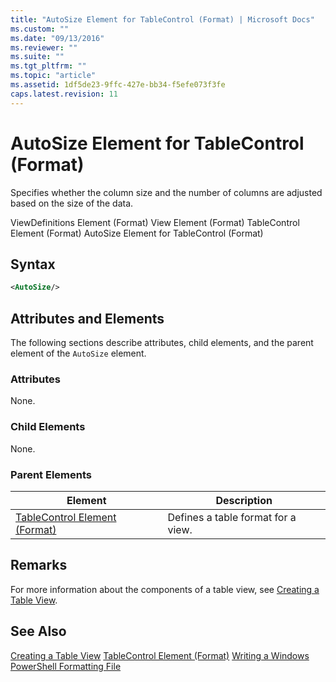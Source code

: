 ```yaml
---
title: "AutoSize Element for TableControl (Format) | Microsoft Docs"
ms.custom: ""
ms.date: "09/13/2016"
ms.reviewer: ""
ms.suite: ""
ms.tgt_pltfrm: ""
ms.topic: "article"
ms.assetid: 1df5de23-9ffc-427e-bb34-f5efe073f3fe
caps.latest.revision: 11
---
```

# AutoSize Element for TableControl (Format)
Specifies whether the column size and the number of columns are adjusted based on the size of the data.

 ViewDefinitions Element (Format)
View Element (Format)
TableControl Element (Format)
AutoSize Element for TableControl (Format)

## Syntax

```xml
<AutoSize/>
```

## Attributes and Elements
 The following sections describe attributes, child elements, and the parent element of the `AutoSize` element.

### Attributes
 None.

### Child Elements
 None.

### Parent Elements

|Element|Description|
|-------------|-----------------|
|[TableControl Element (Format)](./tablecontrol-element-format.md)|Defines a table format for a view.|

## Remarks
 For more information about the components of a table view, see [Creating a Table View](./creating-a-table-view.md).

## See Also
 [Creating a Table View](./creating-a-table-view.md)
 [TableControl Element (Format)](./tablecontrol-element-format.md)
 [Writing a Windows PowerShell Formatting File](./writing-a-windows-powershell-formatting-file.md)
